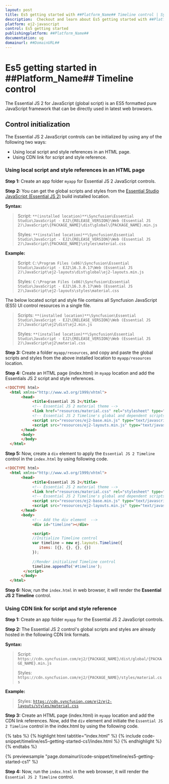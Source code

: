 ```yaml
---
layout: post
title: Es5 getting started with ##Platform_Name## Timeline control | Syncfusion
description:  Checkout and learn about Es5 getting started with ##Platform_Name## Timeline control of Syncfusion Essential JS 2 and more details.
platform: ej2-javascript
control: Es5 getting started
publishingplatform: ##Platform_Name##
documentation: ug
domainurl: ##DomainURL##
---
```


# Es5 getting started in ##Platform_Name## Timeline control

The Essential JS 2 for JavaScript (global script) is an ES5 formatted pure JavaScript framework that can be directly used in latest web browsers.

## Control initialization

The Essential JS 2 JavaScript controls can be initialized by using any of the following two ways:

* Using local script and style references in an HTML page.
* Using CDN link for script and style reference.

### Using local script and style references in an HTML page

**Step 1:** Create an app folder `myapp` for Essential JS 2 JavaScript controls.

**Step 2:** You can get the global scripts and styles from the [Essential Studio JavaScript (Essential JS 2)](https://www.syncfusion.com/downloads/essential-js2/confirm) build installed location.

**Syntax:**
> Script: `**(installed location)**\Syncfusion\Essential Studio\JavaScript - EJ2\{RELEASE_VERSION}\Web (Essential JS 2)\JavaScript\{PACKAGE_NAME}\dist\global\{PACKAGE_NAME}.min.js`
>
> Styles: `**(installed location)**\Syncfusion\Essential Studio\JavaScript - EJ2\{RELEASE_VERSION}\Web (Essential JS 2)\JavaScript\{PACKAGE_NAME}\styles\material.css`

**Example:**

> Script: `C:\Program Files (x86)\Syncfusion\Essential Studio\JavaScript - EJ2\16.3.0.17\Web (Essential JS 2)\JavaScript\ej2-layouts\dist\global\ej2-layouts.min.js`
>
> Styles: `C:\Program Files (x86)\Syncfusion\Essential Studio\JavaScript - EJ2\16.3.0.17\Web (Essential JS 2)\JavaScript\ej2-layouts\styles\material.css`

The below located script and style file contains all Syncfusion JavaScript (ES5) UI control resources in a single file.

> Scripts: `**(installed location)**\Syncfusion\Essential Studio\JavaScript - EJ2\{RELEASE_VERSION}\Web (Essential JS 2)\JavaScript\ej2\dist\ej2.min.js`
>
> Styles: `**(installed location)**\Syncfusion\Essential Studio\JavaScript - EJ2\{RELEASE_VERSION}\Web (Essential JS 2)\JavaScript\ej2\material.css`

**Step 3:** Create a folder `myapp/resources`, and copy and paste the global scripts and styles from the above installed location to `myapp/resources` location.

**Step 4:** Create an HTML page (index.html) in `myapp` location and add the Essentials JS 2 script and style references.

```html
<!DOCTYPE html>
  <html xmlns="http://www.w3.org/1999/xhtml">
       <head>
            <title>Essential JS 2</title>
            <!-- Essential JS 2 material theme -->
            <link href="resources/material.css" rel="stylesheet" type="text/css"/>
            <!-- Essential JS 2 Timeline's global and dependent scripts -->
            <script src="resources/ej2-base.min.js" type="text/javascript"></script>
            <script src="resources/ej2-layouts.min.js" type="text/javascript"></script>
       </head>
       <body>
       </body>
  </html>
```

**Step 5:** Now, create a `div` element to apply the `Essential JS 2 Timeline` control in the `index.html` by using following code.

```html
<!DOCTYPE html>
  <html xmlns="http://www.w3.org/1999/xhtml">
       <head>
            <title>Essential JS 2</title>
            <!-- Essential JS 2 material theme -->
            <link href="resources/material.css" rel="stylesheet" type="text/css"/>
            <!-- Essential JS 2 Timeline's global and dependent scripts -->
            <script src="resources/ej2-base.min.js" type="text/javascript"></script>
            <script src="resources/ej2-layouts.min.js" type="text/javascript"></script>
       </head>
       <body>
            <!-- Add the div element  -->
            <div id="timeline"></div>

            <script>
            //Initialize Timeline control
            var timeline = new ej.layouts.Timeline({
               items: [{}, {}, {}, {}]
            });
            
            //Render initialized Timeline control
            timeline.appendTo('#timeline');
        </script>
       </body>
  </html>
```

**Step 6:** Now, run the `index.html` in web browser, it will render the **Essential JS 2 Timeline** control.

### Using CDN link for script and style reference

**Step 1:** Create an app folder `myapp` for the Essential JS 2 JavaScript controls.

**Step 2:** The Essential JS 2 control's global scripts and styles are already hosted in the following CDN link formats.

**Syntax:**
> Script: `https://cdn.syncfusion.com/ej2/{PACKAGE_NAME}/dist/global/{PACKAGE_NAME}.min.js`
>
> Styles: `https://cdn.syncfusion.com/ej2/{PACKAGE_NAME}/styles/material.css`

**Example:**
> Styles: [`https://cdn.syncfusion.com/ej2/ej2-layouts/styles/material.css`](https://cdn.syncfusion.com/ej2/ej2-layouts/styles/material.css)

**Step 3:** Create an HTML page (index.html) in `myapp` location and add the CDN link references. Now, add the `div` element and initiate the `Essential JS 2 Timeline` control in the index.html by using the following code.

{% tabs %}
{% highlight html tabtitle="index.html" %}
{% include code-snippet/timeline/es5-getting-started-cs1/index.html %}
{% endhighlight %}
{% endtabs %}
        
{% previewsample "page.domainurl/code-snippet/timeline/es5-getting-started-cs1" %}

**Step 4:** Now, run the `index.html` in the web browser, it will render the `Essential JS 2 Timeline` control.
